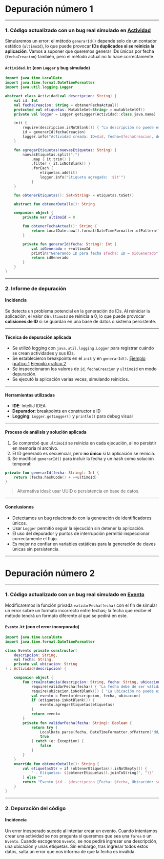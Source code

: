 # Depuración número 1
---

### **1. Código actualizado con un bug real simulado en [Actividad](https://github.com/moraalees/TaskManagerEntornos/blob/main/src/main/kotlin/model/Actividad.kt)**

Simularemos un error: el método `generarId()` depende solo de un contador estático (`ultimoId`), lo que puede provocar **IDs duplicados si se reinicia la aplicación**. Vamos a suponer que queremos generar IDs únicos por fecha (`fechaCreacion`) también, pero el método actual no lo hace correctamente.

#### `Actividad.kt` (con `Logger` y bug simulado)

```kotlin
import java.time.LocalDate
import java.time.format.DateTimeFormatter
import java.util.logging.Logger

abstract class Actividad(val descripcion: String) {
    val id: Int
    val fechaCreacion: String = obtenerFechaActual()
    protected val etiquetas: MutableSet<String> = mutableSetOf()
    private val logger = Logger.getLogger(Actividad::class.java.name)

    init {
        require(descripcion.isNotBlank()) { "La descripción no puede estar vacía" }
        id = generarId(fechaCreacion)
        logger.info("Actividad creada: ID=$id, fecha=$fechaCreacion, descripción='$descripcion'")
    }

    fun agregarEtiquetas(nuevasEtiquetas: String) {
        nuevasEtiquetas.split(";")
            .map { it.trim() }
            .filter { it.isNotBlank() }
            .forEach {
                etiquetas.add(it)
                logger.info("Etiqueta agregada: '$it'")
            }
    }

    fun obtenerEtiquetas(): Set<String> = etiquetas.toSet()

    abstract fun obtenerDetalle(): String

    companion object {
        private var ultimoId = 0

        fun obtenerFechaActual(): String {
            return LocalDate.now().format(DateTimeFormatter.ofPattern("yyyy-MM-dd"))
        }

        private fun generarId(fecha: String): Int {
            val idGenerado = ++ultimoId
            println("Generando ID para fecha $fecha: ID = $idGenerado") // Logging básico
            return idGenerado
        }
    }
}
```

---

### **2. Informe de depuración**

#### **Incidencia**

Se detecta un problema potencial en la generación de IDs. Al reiniciar la aplicación, el valor de `ultimoId` se reinicia a 0, lo que puede provocar **colisiones de ID** si se guardan en una base de datos o sistema persistente.

---

#### **Técnica de depuración aplicada**

* Se utilizó logging con `java.util.logging.Logger` para registrar cuándo se crean actividades y sus IDs.
* Se establecieron breakpoints en el `init` y en `generarId()`.
[Ejemplo grafico 1](https://github.com/moraalees/TaskManagerEntornos/blob/main/images/debug1/Captura%20de%20pantalla%202025-05-03%20130745.png)
[Ejemplo grafico 2](https://github.com/moraalees/TaskManagerEntornos/blob/main/images/debug1/Captura%20de%20pantalla%202025-05-03%20131442.png)
* Se inspeccionaron los valores de `id`, `fechaCreacion` y `ultimoId` en modo depuración.
* Se ejecutó la aplicación varias veces, simulando reinicios.

---

#### **Herramientas utilizadas**

* **IDE**: IntelliJ IDEA
* **Depurador**: breakpoints en constructor e ID
* **Logging**: `Logger.getLogger()` y `println()` para debug visual

---

#### **Proceso de análisis y solución aplicada**

1. Se comprobó que `ultimoId` se reinicia en cada ejecución, al no persistir en memoria ni archivo.
2. El ID generado es secuencial, pero **no único** si la aplicación se reinicia.
3. Se modificó `generarId()` para incluir la fecha y un hash como solución temporal:

```kotlin
private fun generarId(fecha: String): Int {
    return (fecha.hashCode() + ++ultimoId)
}
```

> Alternativa ideal: usar UUID o persistencia en base de datos.

---

#### **Conclusiones**

* Detectamos un bug relacionado con la generación de identificadores únicos.
* Usar `Logger` permitió seguir la ejecución sin detener la aplicación.
* El uso del depurador y puntos de interrupción permitió inspeccionar correctamente el flujo.
* Es mejor no confiar en variables estáticas para la generación de claves únicas sin persistencia.

---

# Depuración número 2
---

### 1. Código actualizado con un bug real simulado en [Evento](src/main/kotlin/model/Evento.kt)

Modificaremos la función privada `validarFecha(fecha)` con el fin de simular un error sobre un formato incorrecto entre fechas; la fecha que recibe el método tendrá un formato diferente al que se pedirá en este.

#### `Evento.kt` (con el error incorporado)
```kotlin
import java.time.LocalDate
import java.time.format.DateTimeFormatter

class Evento private constructor(
    descripcion: String,
    val fecha: String,
    private val ubicacion: String
) : Actividad(descripcion) {

    companion object {
        fun creaInstancia(descripcion: String, fecha: String, ubicacion: String, etiquetas: String = ""): Evento {
            require(validarFecha(fecha)) { "La fecha debe de ser válida" }
            require(ubicacion.isNotBlank()) { "La ubicación no puede estar en blanco" }
            val evento = Evento(descripcion, fecha, ubicacion)
            if (etiquetas.isNotBlank()) {
                evento.agregarEtiquetas(etiquetas)
            }
            return evento
        }
        private fun validarFecha(fecha: String): Boolean {
            return try {
                LocalDate.parse(fecha, DateTimeFormatter.ofPattern("dd/MM/yyyy"))
                true
            } catch (e: Exception) {
                false
            }
        }
    }
    override fun obtenerDetalle(): String {
        val etiquetasStr = if (obtenerEtiquetas().isNotEmpty()) {
            " - Etiquetas: ${obtenerEtiquetas().joinToString(", ")}"
        } else ""
        return "Evento $id - $descripcion [Fecha: $fecha, Ubicación: $ubicacion]$etiquetasStr"
    }
}
```

---

### **2. Depuración del código**

#### Incidencia

Un error inesperado sucede al intentar crear un evento. Cuando intentamos crear una actividad se nos pregunta si queremos que sea una `Tarea` o un `Evento`. Cuando escogemos `Evento`, se nos pedirá ingresar una descripción, una ubicación y unas etiquetas. Sin embargo, tras ingresar todos estos datos, salta un error que nos informa de que la fecha es inválida.
